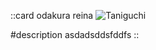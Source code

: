 ::card
odakura reina
![Taniguchi](/_nuxt/assets/image/members/sakurazaka/airi.jpg)

#description
asdadsddsfddfs
::